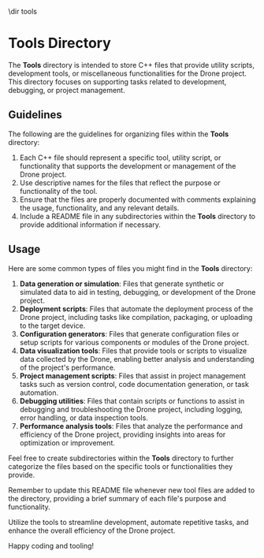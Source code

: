 \dir tools

# Tools Directory

The **Tools** directory is intended to store C++ files that provide utility scripts, development tools, or miscellaneous functionalities for the Drone project. This directory focuses on supporting tasks related to development, debugging, or project management.

## Guidelines

The following are the guidelines for organizing files within the **Tools** directory:

1. Each C++ file should represent a specific tool, utility script, or functionality that supports the development or management of the Drone project.
2. Use descriptive names for the files that reflect the purpose or functionality of the tool.
3. Ensure that the files are properly documented with comments explaining the usage, functionality, and any relevant details.
4. Include a README file in any subdirectories within the **Tools** directory to provide additional information if necessary.

## Usage

Here are some common types of files you might find in the **Tools** directory:

1. **Data generation or simulation**: Files that generate synthetic or simulated data to aid in testing, debugging, or development of the Drone project.
2. **Deployment scripts**: Files that automate the deployment process of the Drone project, including tasks like compilation, packaging, or uploading to the target device.
3. **Configuration generators**: Files that generate configuration files or setup scripts for various components or modules of the Drone project.
4. **Data visualization tools**: Files that provide tools or scripts to visualize data collected by the Drone, enabling better analysis and understanding of the project's performance.
5. **Project management scripts**: Files that assist in project management tasks such as version control, code documentation generation, or task automation.
6. **Debugging utilities**: Files that contain scripts or functions to assist in debugging and troubleshooting the Drone project, including logging, error handling, or data inspection tools.
7. **Performance analysis tools**: Files that analyze the performance and efficiency of the Drone project, providing insights into areas for optimization or improvement.

Feel free to create subdirectories within the **Tools** directory to further categorize the files based on the specific tools or functionalities they provide.

Remember to update this README file whenever new tool files are added to the directory, providing a brief summary of each file's purpose and functionality.

Utilize the tools to streamline development, automate repetitive tasks, and enhance the overall efficiency of the Drone project.

Happy coding and tooling!
